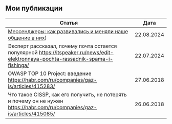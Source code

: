 ## Мои публикации


| Статья                                                                                                                                               | Дата       |
| -----------------------------------------------------------------------------------------------------------------------------------------------------|------------|
| [Мессенджеры: как развивались и меняли наше общение в них](https://itspeaker.ru/news/kak-izmenilis-messendzhery-i-nashe-obshchenie-v-nikh/))         | 22.08.2024 |
| Эксперт рассказал, почему почта остается популярной                 https://itspeaker.ru/news/edit-elektronnaya-pochta-rassadnik-spama-i-fishinga/  | 22.07.2024 |
| OWASP TOP 10 Project: введение                                      https://habr.com/ru/companies/gaz-is/articles/415283/                           | 27.06.2018 |
| Что такое CISSP, как его получить, не потерять и почему он не нужен https://habr.com/ru/companies/gaz-is/articles/415085/                           | 26.06.2018 |
